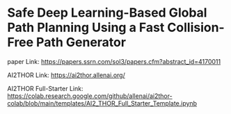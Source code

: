 # Safe Deep Learning-Based Global Path Planning Using a Fast Collision-Free Path Generator

paper Link: https://papers.ssrn.com/sol3/papers.cfm?abstract_id=4170011

AI2THOR Link: https://ai2thor.allenai.org/

AI2THOR Full-Starter Link: https://colab.research.google.com/github/allenai/ai2thor-colab/blob/main/templates/AI2_THOR_Full_Starter_Template.ipynb

